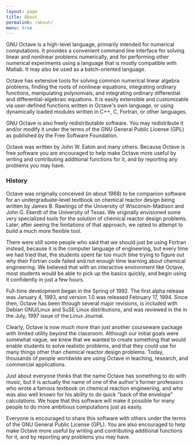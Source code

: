 ```yaml
---
layout: page
title: About
permalink: /about/
menu: true
---
```


GNU Octave is a high-level language,
primarily intended for numerical computations.
It provides a convenient command line interface
for solving linear and nonlinear problems numerically,
and for performing other numerical experiments
using a language that is mostly compatible with Matlab.
It may also be used as a batch-oriented language.

Octave has extensive tools for solving common numerical linear algebra problems,
finding the roots of nonlinear equations, integrating ordinary functions,
manipulating polynomials, and integrating ordinary differential
and differential-algebraic equations.
It is easily extensible and customizable via user-defined functions
written in Octave's own language,
or using dynamically loaded modules written in C++, C, Fortran,
or other languages.

GNU Octave is also freely redistributable software.
You may redistribute it and/or modify it under the terms of the
GNU General Public License (GPL) as published by the Free Software Foundation.

Octave was written by John W. Eaton and many others.
Because Octave is free software you are encouraged
to help make Octave more useful by writing
and contributing additional functions for it,
and by reporting any problems you may have.


### History

Octave was originally conceived (in about 1988) to be companion software
for an undergraduate-level textbook on chemical reactor design
being written by James B. Rawlings of the University of Wisconsin-Madison
and John G. Ekerdt of the University of Texas.
We originally envisioned some very specialized tools for the solution
of chemical reactor design problems.
Later, after seeing the limitations of that approach,
we opted to attempt to build a much more flexible tool.

There were still some people who said
that we should just be using Fortran instead,
because it is the computer language of engineering,
but every time we had tried that,
the students spent far too much time trying to figure out
why their Fortran code failed
and not enough time learning about chemical engineering.
We believed that with an interactive environment like Octave,
most students would be able to pick up the basics quickly,
and begin using it confidently in just a few hours.

Full-time development began in the Spring of 1992.
The first alpha release was January 4, 1993,
and version 1.0 was released February 17, 1994.
Since then, Octave has been through several major revisions,
is included with Debian GNU/Linux and SuSE Linux distributions,
and was reviewed in the in the July, 1997 issue of the Linux Journal.

Clearly, Octave is now much more than just another courseware package
with limited utility beyond the classroom.
Although our initial goals were somewhat vague,
we knew that we wanted to create something
that would enable students to solve realistic problems,
and that they could use for many things
other than chemical reactor design problems.
Today, thousands of people worldwide are using Octave in teaching,
research, and commercial applications.

Just about everyone thinks that the name Octave has something to do with music,
but it is actually the name of one of the author's former professors
who wrote a famous textbook on chemical reaction engineering,
and who was also well known for his ability
to do quick "back of the envelope" calculations.
We hope that this software will make it possible
for many people to do more ambitious computations just as easily.

Everyone is encouraged to share this software with others
under the terms of the GNU General Public License (GPL).
You are also encouraged to help make Octave more useful by
writing and contributing additional functions for it,
and by reporting any problems you may have.
